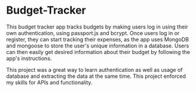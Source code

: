# Budget-Tracker
This budget tracker app tracks budgets by making users log in using their own authentication, using passport.js and bcrypt. Once users log in or register, they can start tracking their expenses, as the app uses MongoDB and mongoose to store the user's unique information in a database. Users can then easily get desired information about their budget by following the app's instructions.

This project was a great way to learn authentication as well as usage of database and extracting the data at the same time. This project enforced my skills for APIs and functionality.
